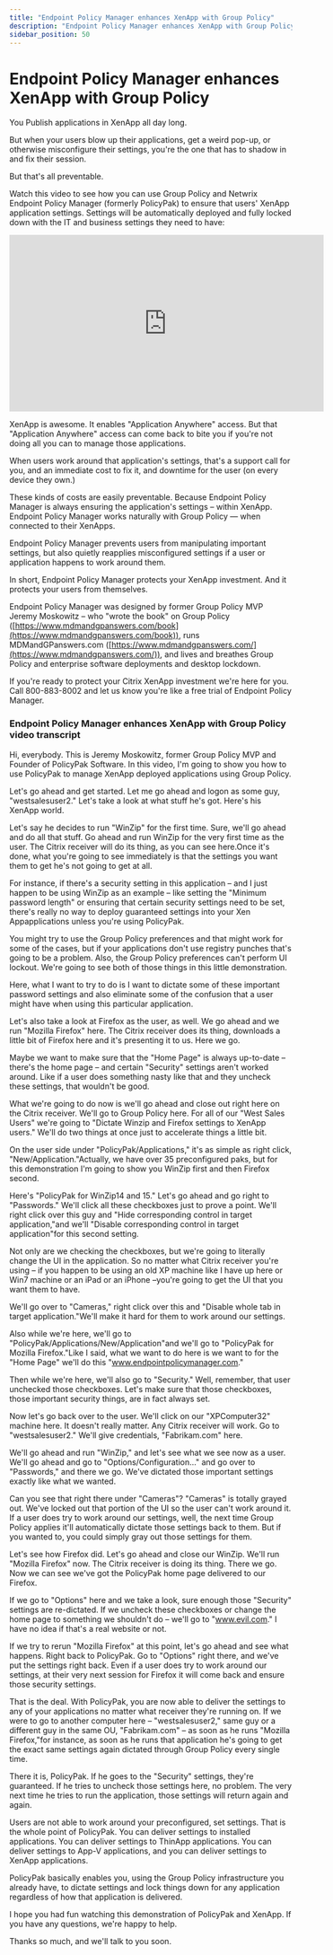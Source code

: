 ```yaml
---
title: "Endpoint Policy Manager enhances XenApp with Group Policy"
description: "Endpoint Policy Manager enhances XenApp with Group Policy"
sidebar_position: 50
---
```

# Endpoint Policy Manager enhances XenApp with Group Policy

You Publish applications in XenApp all day long.

But when your users blow up their applications, get a weird pop-up, or otherwise misconfigure their
settings, you're the one that has to shadow in and fix their session.

But that's all preventable.

Watch this video to see how you can use Group Policy and Netwrix Endpoint Policy Manager (formerly
PolicyPak) to ensure that users' XenApp application settings. Settings will be automatically
deployed and fully locked down with the IT and business settings they need to have:

<iframe width="560" height="315" src="https://www.youtube.com/embed/r_qXQ7nz1Ws?si=PDj2_31_f9DDqbWV" title="YouTube video player" frameborder="0" allow="accelerometer; autoplay; clipboard-write; encrypted-media; gyroscope; picture-in-picture; web-share" referrerpolicy="strict-origin-when-cross-origin" allowfullscreen></iframe>

XenApp is awesome. It enables "Application Anywhere" access. But that "Application Anywhere" access
can come back to bite you if you're not doing all you can to manage those applications.

When users work around that application's settings, that's a support call for you, and an immediate
cost to fix it, and downtime for the user (on every device they own.)

These kinds of costs are easily preventable. Because Endpoint Policy Manager is always ensuring the
application's settings – within XenApp. Endpoint Policy Manager works naturally with Group Policy —
when connected to their XenApps.

Endpoint Policy Manager prevents users from manipulating important settings, but also quietly
reapplies misconfigured settings if a user or application happens to work around them.

In short, Endpoint Policy Manager protects your XenApp investment. And it protects your users from
themselves.

Endpoint Policy Manager was designed by former Group Policy MVP Jeremy Moskowitz – who "wrote the
book" on Group Policy
([https://www.mdmandgpanswers.com/book](https://www.mdmandgpanswers.com/book)), runs
MDMandGPanswers.com ([https://www.mdmandgpanswers.com/](https://www.mdmandgpanswers.com/)), and
lives and breathes Group Policy and enterprise software deployments and desktop lockdown.

If you're ready to protect your Citrix XenApp investment we're here for you. Call 800-883-8002 and
let us know you're like a free trial of Endpoint Policy Manager.

### Endpoint Policy Manager enhances XenApp with Group Policy video transcript

Hi, everybody. This is Jeremy Moskowitz, former Group Policy MVP and Founder of PolicyPak Software.
In this video, I'm going to show you how to use PolicyPak to manage XenApp deployed applications
using Group Policy.

Let's go ahead and get started. Let me go ahead and logon as some guy, "westsalesuser2." Let's take
a look at what stuff he's got. Here's his XenApp world.

Let's say he decides to run "WinZip" for the first time. Sure, we'll go ahead and do all that stuff.
Go ahead and run WinZip for the very first time as the user. The Citrix receiver will do its thing,
as you can see here.Once it's done, what you're going to see immediately is that the settings you
want them to get he's not going to get at all.

For instance, if there's a security setting in this application – and I just happen to be using
WinZip as an example – like setting the "Minimum password length" or ensuring that certain security
settings need to be set, there's really no way to deploy guaranteed settings into your Xen
Appapplications unless you're using PolicyPak.

You might try to use the Group Policy preferences and that might work for some of the cases, but if
your applications don't use registry punches that's going to be a problem. Also, the Group Policy
preferences can't perform UI lockout. We're going to see both of those things in this little
demonstration.

Here, what I want to try to do is I want to dictate some of these important password settings and
also eliminate some of the confusion that a user might have when using this particular application.

Let's also take a look at Firefox as the user, as well. We go ahead and we run "Mozilla Firefox"
here. The Citrix receiver does its thing, downloads a little bit of Firefox here and it's presenting
it to us. Here we go.

Maybe we want to make sure that the "Home Page" is always up-to-date – there's the home page – and
certain "Security" settings aren't worked around. Like if a user does something nasty like that and
they uncheck these settings, that wouldn't be good.

What we're going to do now is we'll go ahead and close out right here on the Citrix receiver. We'll
go to Group Policy here. For all of our "West Sales Users" we're going to "Dictate Winzip and
Firefox settings to XenApp users." We'll do two things at once just to accelerate things a little
bit.

On the user side under "PolicyPak/Applications," it's as simple as right click,
"New/Application."Actually, we have over 35 preconfigured paks, but for this demonstration I'm going
to show you WinZip first and then Firefox second.

Here's "PolicyPak for WinZip14 and 15." Let's go ahead and go right to "Passwords." We'll click all
these checkboxes just to prove a point. We'll right click over this guy and "Hide corresponding
control in target application,"and we'll "Disable corresponding control in target application"for
this second setting.

Not only are we checking the checkboxes, but we're going to literally change the UI in the
application. So no matter what Citrix receiver you're using – if you happen to be using an old XP
machine like I have up here or Win7 machine or an iPad or an iPhone –you're going to get the UI that
you want them to have.

We'll go over to "Cameras," right click over this and "Disable whole tab in target
application."We'll make it hard for them to work around our settings.

Also while we're here, we'll go to "PolicyPak/Applications/New/Application"and we'll go to
"PolicyPak for Mozilla Firefox."Like I said, what we want to do here is we want to for the "Home
Page" we'll do this "www.endpointpolicymanager.com."

Then while we're here, we'll also go to "Security." Well, remember, that user unchecked those
checkboxes. Let's make sure that those checkboxes, those important security things, are in fact
always set.

Now let's go back over to the user. We'll click on our "XPComputer32" machine here. It doesn't
really matter. Any Citrix receiver will work. Go to "westsalesuser2." We'll give credentials,
"Fabrikam.com" here.

We'll go ahead and run "WinZip," and let's see what we see now as a user. We'll go ahead and go to
"Options/Configuration…" and go over to "Passwords," and there we go. We've dictated those important
settings exactly like what we wanted.

Can you see that right there under "Cameras"? "Cameras" is totally grayed out. We've locked out that
portion of the UI so the user can't work around it. If a user does try to work around our settings,
well, the next time Group Policy applies it'll automatically dictate those settings back to them.
But if you wanted to, you could simply gray out those settings for them.

Let's see how Firefox did. Let's go ahead and close our WinZip. We'll run "Mozilla Firefox" now. The
Citrix receiver is doing its thing. There we go. Now we can see we've got the PolicyPak home page
delivered to our Firefox.

If we go to "Options" here and we take a look, sure enough those "Security" settings are
re-dictated. If we uncheck these checkboxes or change the home page to something we shouldn't do –
we'll go to "www.evil.com." I have no idea if that's a real website or not.

If we try to rerun "Mozilla Firefox" at this point, let's go ahead and see what happens. Right back
to PolicyPak. Go to "Options" right there, and we've put the settings right back. Even if a user
does try to work around our settings, at their very next session for Firefox it will come back and
ensure those security settings.

That is the deal. With PolicyPak, you are now able to deliver the settings to any of your
applications no matter what receiver they're running on. If we were to go to another computer here –
"westsalesuser2," same guy or a different guy in the same OU, "Fabrikam.com" – as soon as he runs
"Mozilla Firefox,"for instance, as soon as he runs that application he's going to get the exact same
settings again dictated through Group Policy every single time.

There it is, PolicyPak. If he goes to the "Security" settings, they're guaranteed. If he tries to
uncheck those settings here, no problem. The very next time he tries to run the application, those
settings will return again and again.

Users are not able to work around your preconfigured, set settings. That is the whole point of
PolicyPak. You can deliver settings to installed applications. You can deliver settings to ThinApp
applications. You can deliver settings to App-V applications, and you can deliver settings to XenApp
applications.

PolicyPak basically enables you, using the Group Policy infrastructure you already have, to dictate
settings and lock things down for any application regardless of how that application is delivered.

I hope you had fun watching this demonstration of PolicyPak and XenApp. If you have any questions,
we're happy to help.

Thanks so much, and we'll talk to you soon.

